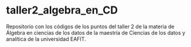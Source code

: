 # taller2_algebra_en_CD
Repositorio con los códigos de los puntos del taller 2 de la materia de Álgebra en ciencias de los datos de la maestría de Ciencias de los datos y analítica de la universidad EAFIT.
